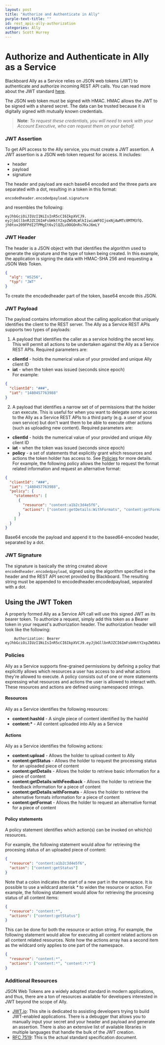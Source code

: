 ```yaml
---
layout: post
title: "Authorize and Authenticate in Ally"
purple-text-title: ""
id: rest_apis-ally-authorization
categories: Ally
author: Scott Hurrey
---
```


# Authorize and Authenticate in Ally as a Service

Blackboard Ally as a Service relies on JSON web tokens (JWT) to authenticate and authorize incoming REST API calls. You can read more about the JWT standard [here](https:////tools.ietf.org/html/rfc7519).

The JSON web token must be signed with HMAC. HMAC allows the JWT to be signed with a shared secret. The data can be trusted because it is digitally signed with mutually known credentials.

> **Note**: _To request these credentials, you will need to work with your Account Executive, who can request them on your behalf._

### JWT Assertion

To get API access to the Ally service, you must create a JWT assertion.
A JWT assertion is a JSON web token request for access. It includes:

- header
- payload
- signature

The header and payload are each base64 encoded and the three parts are
separated with a dot, resulting in a token in this format:

```http
encodedheader.encodedpayload.signature
```

and resembles the following:

```http
eyJhbGciOiJIUzI1NiIsInR5cCI6IkpXVCJ9.
eyJjbGllbnRJZCI6ImFsbHktY2xpZW50LWlkIiwiaWF0IjoxNjAwMTc0MTM3fQ.
jh0tox209FPdI2TPMgIt6v2lQZLu9OGOnRs7KxJ6mLY
```

### JWT Header

The header is a JSON object with that identifies the algorithm used to
generate the signature and the type of token being created. In this example, the application is signing the data with HMAC-SHA 256 and requesting a JSON Web Token.

```json
{
  "alg": "HS256",
  "typ": "JWT"
}
```

To create the encodedheader part of the token, base64 encode this JSON.

### JWT Payload

The payload contains information about the calling application that uniquely identifies the client to the REST server. The Ally as a Service REST APIs supports two types of payloads:

1. A payload that identifies the caller as a service holding the secret key. This will permit all actions to be undertaken against the Ally as a Service REST APIs. Required parameters are:

- **clientId** - holds the numerical value of your provided and unique Ally client ID
- **iat** - when the token was issued (seconds since epoch)<br />
  For example:

```json
{
  "clientId": "###",
  "iat": "1480457763988"
}
```

2. A payload that identifies a narrow set of of permissions that the holder can execute. This is useful for when you want to delegate _some_ access to the Ally as a Service REST APIs to a third party (e.g. a user of your own service) but don't want them to be able to execute other actions (such as uploading new content). Required parameters are:

- **clientId** - holds the numerical value of your provided and unique Ally client ID
- **iat** - when the token was issued (seconds since epoch)
- **policy** - a set of statements that explicitly grant which resources and actions the token holder has access to. See [Policies](/ally/auth#policies) for more details.<br />
  For example, the following policy allows the holder to request the format related information and request an alternative format:

```json
{
  "clientId": "###",
  "iat": "1480457763988",
  "policy": {
    "statements": [
      {
        "resource": "content:a1b2c3d4e5f6",
        "actions": ["content:getDetails:WithFormats", "content:getFormat"]
      }
    ]
  }
}
```

Base64 encode the payload and append it to the based64-encoded header,
separated by a dot.

### JWT Signature

The signature is basically the string created above `encodedheader.encodedpayload`, signed using the algorithm specified in the header and the REST API secret provided by Blackboard. The resulting string must be appended to encodedheader.encodedpayload, separated with a dot.

## Using the JWT Token

A properly formed Ally as a Service API call will use this signed JWT as its bearer token. To authorize a request, simply add this token as a Bearer token in your request's authorization header. The authorization header will look like the following:

```http
    Authorization: Bearer eyJhbGciOiJIUzI1NiIsInR5cCI6IkpXVCJ9.eyJjbGllbnRJZCI6ImFsbHktY2xpZW50LWlkIiwiaWF0IjoxNjAwMTc0MTM3fQ.jh0tox209FPdI2TPMgIt6v2lQZLu9OGOnRs7KxJ6mLY
```

### Policies

Ally as a Service supports fine-grained permissions by defining a policy that explicitly allows which resources a user has access to and what actions they're allowed to execute. A policy consists out of one or more statements expressing what resources and actions the user is allowed to interact with. These resources and actions are defined using namespaced strings.

#### Resources

Ally as a Service identifies the following resources:

- **content:hashId** - A single piece of content identified by the hashId
- **content:\*** - All content uploaded into Ally as a Service

#### Actions

Ally as a Service identifies the following actions:

- **content:upload** - Allows the holder to upload content to Ally
- **content:getStatus** - Allows the holder to request the processing status for an uploaded piece of content
- **content:getDetails** - Allows the holder to retrieve basic information for a piece of content
- **content:getDetails:withFeedback** - Allows the holder to retrieve the feedback information for a piece of content
- **content:getDetails:withFormats** - Allows the holder to retrieve the alternative formats information for a piece of content
- **content:getFormat** - Allows the holder to request an alternative format for a piece of content

#### Policy statements

A policy statement identifies which action(s) can be invoked on which(s) resources.

For example, the following statement would allow for retrieving the procesing status of an uploaded piece of content:

```json
{
  "resource": "content:a1b2c3d4e5f6",
  "action": ["content:getStatus"]
}
```

Note that a colon indicates the start of a new part in the namespace. It is possible to use a wildcard asterisk _\*_ to widen the resource or action. For example, the following statement would allow for retrieving the procesing status of all content items:

```json
{
  "resource": "content:*",
  "actions": ["content:getStatus"]
}
```

This can be done for both the resource or action string. For example, the following statement would allow for executing all content related actions on all content related resources. Note how the actions array has a second item as the wildcard only applies to one part of the namespace.

```json
{
  "resource": "content:*",
  "actions": ["content:*", "content:*:*"]
}
```

### Additional Resources

JSON Web Tokens are a widely adopted standard in modern applications, and
thus, there are a ton of resources available for developers interested in JWT beyond the scope of Ally.

- [JWT.io](https://jwt.io/): This site is dedicated to assisting developers trying to build JWT-enabled applications. There is a debugger that allows you to manually input your secret and your header and payload and generate an assertion. There is also an extensive list of available libraries in multiple languages that handle the bulk of the JWT creation.
- [RFC 7519](https://tools.ietf.org/html/rfc7519): This is the actual standard specification document.
